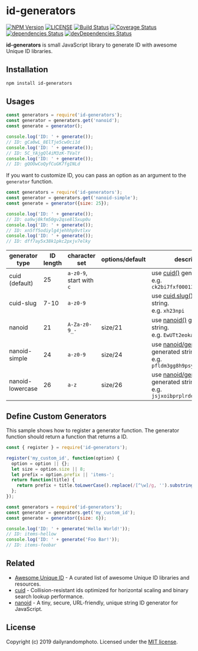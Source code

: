 # id-generators

[![NPM Version][npm-version-image]][npm-url]
[![LICENSE][license-image]][license-url]
[![Build Status][travis-image]][travis-url]
[![Coverage Status][coveralls-image]][coveralls-url]
[![dependencies Status][dependencies-image]][dependencies-url]
[![devDependencies Status][devDependencies-image]][devDependencies-url]

**id-generators** is small JavaScript library to generate ID with awesome Unique ID libraries.

## Installation

```sh
npm install id-generators
```

## Usages

```js
const generators = require('id-generators');
const generator = generators.get('nanoid');
const generate = generator();

console.log('ID: ' + generate());
// ID: gCa0wL_8ElTje5cwOci1d
console.log('ID: ' + generate());
// ID: 5C_YAjgQl4iM3zK-TValY
console.log('ID: ' + generate());
// ID: gQOOwCoQyfCuGK7fgINLd
```

If you want to customize ID, you can pass an option as an argument to the `generator` function.
```js
const generators = require('id-generators');
const generator = generators.get('nanoid-simple');
const generate = generator({size: 25});

console.log('ID: ' + generate());
// ID: oa9wj0kfm50gv2qse8l5xup0u
console.log('ID: ' + generate());
// ID: xn5ff5odiylg4jehhhp9vtlxv
console.log('ID: ' + generate());
// ID: dff7ay5x38k1pkc2pxjv7elky
```

generator type | ID length | character set |options/default | description
--- | --- | --- | --- | ---
cuid (default) | 25 | `a-z0-9`, start with `c` | | use [cuid()](https://github.com/ericelliott/cuid) generated string. <br>e.g. `ck2bi7fxf00013ryng5jr1rer`
cuid-slug | 7-10 | `a-z0-9` | | use [cuid.slug()](https://github.com/ericelliott/cuid) generated string. <br>e.g. `xh23npi`
nanoid | 21 | `A-Za-z0-9_-` | size/21 | use [nanoid()](https://github.com/ai/nanoid) generated string. <br>e.g. `EwUTt2eoka-oEV5kf-o0O`
nanoid-simple | 24 | `a-z0-9` | size/24 | use [nanoid/generate](https://github.com/ai/nanoid) generated string. <br>e.g. `pfldm3gg8h9psydphotqe71d`
nanoid-lowercase | 26 | `a-z` | size/26 | use [nanoid/generate](https://github.com/ai/nanoid) generated string. <br>e.g. `jsjxoibprplrdoitjmppotjrnm`


## Define Custom Generators
This sample shows how to register a generator function.
The generator function should return a function that returns a ID.

```js
const { register } = require('id-generators');

register('my_custom_id', function(option) {
  option = option || {};
  let size = option.size || 8;
  let prefix = option.prefix || 'items-';
  return function(title) {
    return prefix + title.toLowerCase().replace(/[^\w]/g, '').substring(0, size);
  };
});
```
```js
const generators = require('id-generators');
const generator = generators.get('my_custom_id');
const generate = generator({size: 6});

console.log('ID: ' + generate('Hello World!'));
// ID: items-hellow
console.log('ID: ' + generate('Foo Bar!'));
// ID: items-foobar
```

## Related
- [Awesome Unique ID](https://github.com/grantcarthew/awesome-unique-id) - A curated list of awesome Unique ID libraries and resources.
- [cuid](https://github.com/ericelliott/cuid) - Collision-resistant ids optimized for horizontal scaling and binary search lookup performance.
- [nanoid](https://github.com/ai/nanoid) - A tiny, secure, URL-friendly, unique string ID generator for JavaScript.


## License
Copyright (c) 2019 dailyrandomphoto. Licensed under the [MIT license][license-url].

[npm-url]: https://www.npmjs.com/package/id-generators
[travis-url]: https://travis-ci.org/dailyrandomphoto/id-generators
[coveralls-url]: https://coveralls.io/github/dailyrandomphoto/id-generators?branch=master
[license-url]: LICENSE
[dependencies-url]: https://david-dm.org/dailyrandomphoto/id-generators
[devDependencies-url]: https://david-dm.org/dailyrandomphoto/id-generators?type=dev

[npm-downloads-image]: https://img.shields.io/npm/dm/id-generators.svg
[npm-version-image]: https://img.shields.io/npm/v/id-generators.svg
[license-image]: https://img.shields.io/npm/l/id-generators.svg
[travis-image]: https://img.shields.io/travis/dailyrandomphoto/id-generators/master
[coveralls-image]: https://coveralls.io/repos/github/dailyrandomphoto/id-generators/badge.svg?branch=master
[dependencies-image]: https://david-dm.org/dailyrandomphoto/id-generators/status.svg
[devDependencies-image]: https://david-dm.org/dailyrandomphoto/id-generators/dev-status.svg
